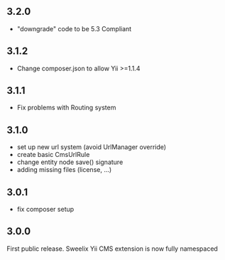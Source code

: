 ## 3.2.0

  - "downgrade" code to be 5.3 Compliant

## 3.1.2

 - Change composer.json to allow Yii >=1.1.4

## 3.1.1

 - Fix problems with Routing system

## 3.1.0

  - set up new url system (avoid UrlManager override)
  - create basic CmsUrlRule
  - change entity node save() signature
  - adding missing files (license, ...)

## 3.0.1

  - fix composer setup

## 3.0.0

First public release. Sweelix Yii CMS extension is now fully namespaced
